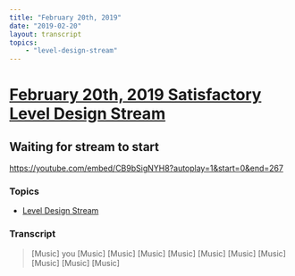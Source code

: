 ```yaml
---
title: "February 20th, 2019"
date: "2019-02-20"
layout: transcript
topics: 
    - "level-design-stream"
---
```

# [February 20th, 2019 Satisfactory Level Design Stream](../2019-02-20.md)
## Waiting for stream to start
https://youtube.com/embed/CB9bSigNYH8?autoplay=1&start=0&end=267
### Topics
* [Level Design Stream](../topics/level-design-stream.md)

### Transcript

> [Music]
> you
> [Music]
> [Music]
> [Music]
> [Music]
> [Music]
> [Music]
> [Music]
> [Music]
> [Music]
> [Music]
